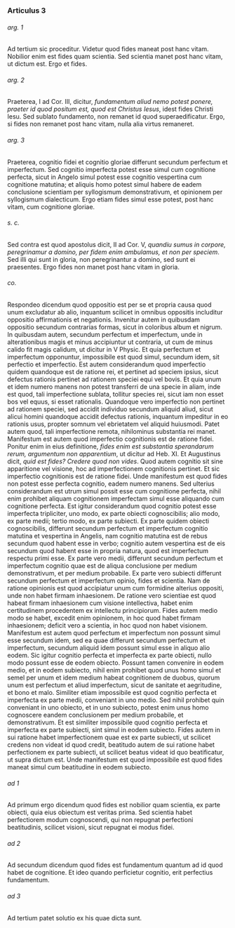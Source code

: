 ### Articulus 3

###### arg. 1
Ad tertium sic proceditur. Videtur quod fides maneat post hanc vitam. Nobilior enim est fides quam scientia. Sed scientia manet post hanc vitam, ut dictum est. Ergo et fides.

###### arg. 2
Praeterea, I ad Cor. III, dicitur, *fundamentum aliud nemo potest ponere, praeter id quod positum est, quod est Christus Iesus*, idest fides Christi Iesu. Sed sublato fundamento, non remanet id quod superaedificatur. Ergo, si fides non remanet post hanc vitam, nulla alia virtus remaneret.

###### arg. 3
Praeterea, cognitio fidei et cognitio gloriae differunt secundum perfectum et imperfectum. Sed cognitio imperfecta potest esse simul cum cognitione perfecta, sicut in Angelo simul potest esse cognitio vespertina cum cognitione matutina; et aliquis homo potest simul habere de eadem conclusione scientiam per syllogismum demonstrativum, et opinionem per syllogismum dialecticum. Ergo etiam fides simul esse potest, post hanc vitam, cum cognitione gloriae.

###### s. c.
Sed contra est quod apostolus dicit, II ad Cor. V, *quandiu sumus in corpore, peregrinamur a domino, per fidem enim ambulamus, et non per speciem*. Sed illi qui sunt in gloria, non peregrinantur a domino, sed sunt ei praesentes. Ergo fides non manet post hanc vitam in gloria.

###### co.
Respondeo dicendum quod oppositio est per se et propria causa quod unum excludatur ab alio, inquantum scilicet in omnibus oppositis includitur oppositio affirmationis et negationis. Invenitur autem in quibusdam oppositio secundum contrarias formas, sicut in coloribus album et nigrum. In quibusdam autem, secundum perfectum et imperfectum, unde in alterationibus magis et minus accipiuntur ut contraria, ut cum de minus calido fit magis calidum, ut dicitur in V Physic. Et quia perfectum et imperfectum opponuntur, impossibile est quod simul, secundum idem, sit perfectio et imperfectio. Est autem considerandum quod imperfectio quidem quandoque est de ratione rei, et pertinet ad speciem ipsius, sicut defectus rationis pertinet ad rationem speciei equi vel bovis. Et quia unum et idem numero manens non potest transferri de una specie in aliam, inde est quod, tali imperfectione sublata, tollitur species rei, sicut iam non esset bos vel equus, si esset rationalis. Quandoque vero imperfectio non pertinet ad rationem speciei, sed accidit individuo secundum aliquid aliud, sicut alicui homini quandoque accidit defectus rationis, inquantum impeditur in eo rationis usus, propter somnum vel ebrietatem vel aliquid huiusmodi. Patet autem quod, tali imperfectione remota, nihilominus substantia rei manet. Manifestum est autem quod imperfectio cognitionis est de ratione fidei. Ponitur enim in eius definitione, *fides enim est substantia sperandarum rerum, argumentum non apparentium*, ut dicitur ad Heb. XI. Et Augustinus dicit, *quid est fides? Credere quod non vides*. Quod autem cognitio sit sine apparitione vel visione, hoc ad imperfectionem cognitionis pertinet. Et sic imperfectio cognitionis est de ratione fidei. Unde manifestum est quod fides non potest esse perfecta cognitio, eadem numero manens. Sed ulterius considerandum est utrum simul possit esse cum cognitione perfecta, nihil enim prohibet aliquam cognitionem imperfectam simul esse aliquando cum cognitione perfecta. Est igitur considerandum quod cognitio potest esse imperfecta tripliciter, uno modo, ex parte obiecti cognoscibilis; alio modo, ex parte medii; tertio modo, ex parte subiecti. Ex parte quidem obiecti cognoscibilis, differunt secundum perfectum et imperfectum cognitio matutina et vespertina in Angelis, nam cognitio matutina est de rebus secundum quod habent esse in verbo; cognitio autem vespertina est de eis secundum quod habent esse in propria natura, quod est imperfectum respectu primi esse. Ex parte vero medii, differunt secundum perfectum et imperfectum cognitio quae est de aliqua conclusione per medium demonstrativum, et per medium probabile. Ex parte vero subiecti differunt secundum perfectum et imperfectum opinio, fides et scientia. Nam de ratione opinionis est quod accipiatur unum cum formidine alterius oppositi, unde non habet firmam inhaesionem. De ratione vero scientiae est quod habeat firmam inhaesionem cum visione intellectiva, habet enim certitudinem procedentem ex intellectu principiorum. Fides autem medio modo se habet, excedit enim opinionem, in hoc quod habet firmam inhaesionem; deficit vero a scientia, in hoc quod non habet visionem. Manifestum est autem quod perfectum et imperfectum non possunt simul esse secundum idem, sed ea quae differunt secundum perfectum et imperfectum, secundum aliquid idem possunt simul esse in aliquo alio eodem. Sic igitur cognitio perfecta et imperfecta ex parte obiecti, nullo modo possunt esse de eodem obiecto. Possunt tamen convenire in eodem medio, et in eodem subiecto, nihil enim prohibet quod unus homo simul et semel per unum et idem medium habeat cognitionem de duobus, quorum unum est perfectum et aliud imperfectum, sicut de sanitate et aegritudine, et bono et malo. Similiter etiam impossibile est quod cognitio perfecta et imperfecta ex parte medii, conveniant in uno medio. Sed nihil prohibet quin conveniant in uno obiecto, et in uno subiecto, potest enim unus homo cognoscere eandem conclusionem per medium probabile, et demonstrativum. Et est similiter impossibile quod cognitio perfecta et imperfecta ex parte subiecti, sint simul in eodem subiecto. Fides autem in sui ratione habet imperfectionem quae est ex parte subiecti, ut scilicet credens non videat id quod credit, beatitudo autem de sui ratione habet perfectionem ex parte subiecti, ut scilicet beatus videat id quo beatificatur, ut supra dictum est. Unde manifestum est quod impossibile est quod fides maneat simul cum beatitudine in eodem subiecto.

###### ad 1
Ad primum ergo dicendum quod fides est nobilior quam scientia, ex parte obiecti, quia eius obiectum est veritas prima. Sed scientia habet perfectiorem modum cognoscendi, qui non repugnat perfectioni beatitudinis, scilicet visioni, sicut repugnat ei modus fidei.

###### ad 2
Ad secundum dicendum quod fides est fundamentum quantum ad id quod habet de cognitione. Et ideo quando perficietur cognitio, erit perfectius fundamentum.

###### ad 3
Ad tertium patet solutio ex his quae dicta sunt.

